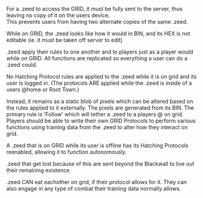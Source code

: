 For a .zeed to access the GRID, it must be fully sent to the server, thus leaving no copy of it on the users device.  
This prevents users from having two alternate copies of the same .zeed.

While on GRID, the .zeed looks like how it would in BIN, and its HEX is not editable (ie. it must be taken off server to edit)

.zeed apply their rules to one another and to players just as a player would while on GRID. 
All functions are replicated so everything a user can do a .zeed could.

No Hatching Protocol rules are applied to the .zeed while it is on grid and its user is logged in.
(The protocols ARE applied while the .zeed is inside of a users @home or Root Town.)

Instead, it remains as a static blob of pixels which can be altered based on the rules applied to it externally. The pixels are generated from its BIN.
The primary rule is 'Follow' which will tether a .zeed to a players @ on grid.
Players should be able to write their own GRID Protocols to perform various functions using training data from the .zeed to alter how they interact on grid.

A .zeed that is on GRID while its user is offline has its Hatching Protocols reenabled, allowing it to function autonomously.

.zeed that get lost because of this are sent beyond the Blackwall to live out their remaining existence.

.zeed CAN eat eachother on grid, if their protocol allows for it. They can also engage in any type of combat their training data normally allows.

